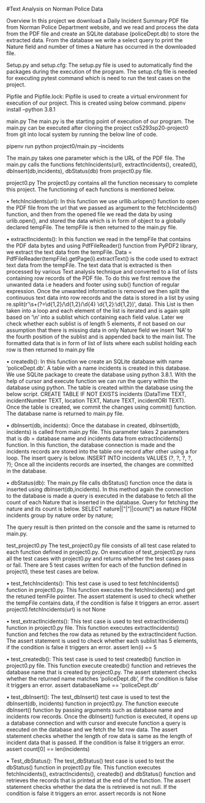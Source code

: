 #Text Analysis on Norman Police Data

Overview
	     In this project we download a Daily Incident Summary PDF file from Norman Police Department website, and we read and process the data from the PDF file and create an SQLite database (policeDept.db) to store the extracted data. From the database we write a select query to print the Nature field and number of times a Nature has occurred in the downloaded file.

Setup.py and setup.cfg:
The setup.py file is used to automatically find the packages during the execution of the program.
The setup.cfg file is needed for executing pytest command which is need to run the test cases on the project.

Pipfile and Pipfile.lock:
Pipfile is used to create a virtual environment for execution of our project. This is created using below command.
pipenv install –python 3.8.1

main.py
	   The main.py is the starting point of execution of our program. 
The main.py can be executed after cloning the project cs5293sp20-project0 from git into local system by running the below line of code.

pipenv run python project0/main.py –incidents <URL> 

The main.py takes one parameter which is the URL of the PDF file. The main.py calls the functions
fetchIncidents(url), extractIncidents(), created(), dbInsert(db,incidents), dbStatus(db) from project0.py file.


project0.py 
	      The project0.py contains all the function necessary to complete this project.
The functioning of each functions is mentioned below.

•	fetchIncidents(url):
			In this function we use urllib.urlopen() function to open the PDF file from the url that we passed as argument to the fetchIncidents() function, and then from the opened file we read the data by using urlib.open(), and stored the data which is in form of object to a globally declared tempFile. 
The tempFile is then returned to the main.py file.

•	extractIncidents():
	In this function we read in the tempFile that contains the PDF data bytes and using PdfFileReader() function from PyPDF2 library, we extract the text data from the tempFile.
Data = PdfFileReader(tempFile).getPage(i).extractText() is the code used to extract text data from the tempFile.
	The text data that is extracted is then processed by various Text analysis technique and converted to a list of lists containing row records of the PDF file.  To do this we first remove the unwanted data i.e headers and footer using sub() function of regular expression.
	Once the unwanted information is removed we then split the continuous text data into row records and the data is stored in a list by using re.split(r'\s+(?=\d{1,2}/\d{1,2}/\d{4} \d{1,2}:\d{1,2})', data). This List is then taken into a loop and each element of the list is iterated and is again split based on ‘\n’ into a sublist which containing each field value.
	Later we check whether each sublist is of length 5 elements, if not based on our assumption that there is missing data in only Nature field we insert ‘NA’ to the fourth position of the sublist and is appended back to the main list.
	The formatted data that is in form of list of lists where each sublist holding each row is then returned to main.py file 

•	createdb(): 
		In this function we create an SQLite database with name ‘policeDept.db’. A table with a name incidents is created in this database. We use SQLite package to create the database using python 3.8.1.
With the help of cursor and execute function we can run the query within the database using python.
The table is created within the database using the below script.
CREATE TABLE IF NOT EXISTS incidents (DataTime TEXT, incidentNumber TEXT, location TEXT, Nature TEXT, incidentORI TEXT).
	Once the table is created, we commit the changes using commit() function. The database name is returned to main.py file.


•	dbInsert(db, incidents):
		Once the database in created, dbInsert(db, incidents) is called from main.py file.
This parameter takes 2 parameters that is db = database name and incidents data from extractIncidents() function. 
	In this function, the database connection is made and the incidents records are stored into the table one record after other using a for loop. The insert query is below.
INSERT INTO incidents VALUES (?, ?, ?, ?, ?);
	Once all the incidents records are inserted, the changes are committed in the database.  


•	dbStatus(db):
		The main.py file calls dbStatus() function once the data is inserted using dbInsert(db,incidents). In this method again the connection to the database is made a query is executed in the database to fetch all the count of each Nature that is inserted in the database.
Query for fetching the nature and its count is below.
SELECT nature||"|"||count(*) as nature FROM incidents group by nature order by nature;
 
The query result is then printed on the console and the same is returned to main.py.



test_project0.py
The test_project0.py file consists of all test case related to each function defined in project0.py.
On execution of test_project0.py runs all the test cases with project0.py and returns whether the test cases pass or fail. 
There are 5 test cases written for each of the function defined in project0, these test cases are below.

•	test_fetchIncidents():
This test case is used to test fetchIncidents() function in project0.py. This function executes the fetchIncidents() and get the retuned temFile pointer. The assert statement is used to check whether the tempFile contains data, if the condition is false it triggers an error.
	assert project0.fetchIncidents(url) is not None

•	test_extractIncidents():
This test case is used to test extractIncidents() function in project0.py file. This function executes extractIncidents() function and fetches the row data as retuned by the extractIncident fuction.
The assert statement is used to check whether each sublist has 5 elements, if the condition is false it triggers an error.
	assert len(i) == 5

•	test_createdb():
This test case is used to test createdb() function in project0.py file. This function execute  createdb() function and retrieves the database name that is created by project0.py. The assert statement checks whether the returned name matches ‘policeDept.db’, if the condition is false it triggers an error.
	assert databaseName == 'policeDept.db'

•	test_dbInsert():
The test_dbInsert() test case is used to test the dbInsert(db, incidents) function in project0.py.
The function execute dbInsert() function by passing arguments such as database name and incidents row records.
Once the dbInsert() function is executed, it opens up a database connection and with cursor and execute function a query is executed on the database and we fetch the 1st row data.
The assert statement checks whether the length of row data is same as the length of incident data that is passed. If the condition is false it triggers an error.
	assert count[0] == len(incidents)


•	Test_dbStatus():
The test_dbStatus() test case is used to test the dbStatus() function in project0.py file.
This function executes fetchIncidents(), extractIncidents(), createdb() and dbStatus() function and retrieves the records that is printed at the end of the function.
The assert statement checks whether the data the is retrieved is not null. If the condition is false it triggers an error.
	assert records is not None
 		
	







 


  
	
